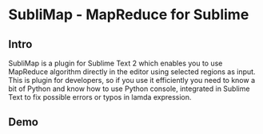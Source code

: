 # SubliMap - MapReduce for Sublime
## Intro
SubliMap is a plugin for Sublime Text 2 which enables you to use MapReduce algorithm directly in the editor using selected regions as input.
This is plugin for developers, so if you use it efficiently you need to know a bit of Python and know how to use Python console, integrated in Sublime Text to fix possible errors or typos in lamda expression.

## Demo
